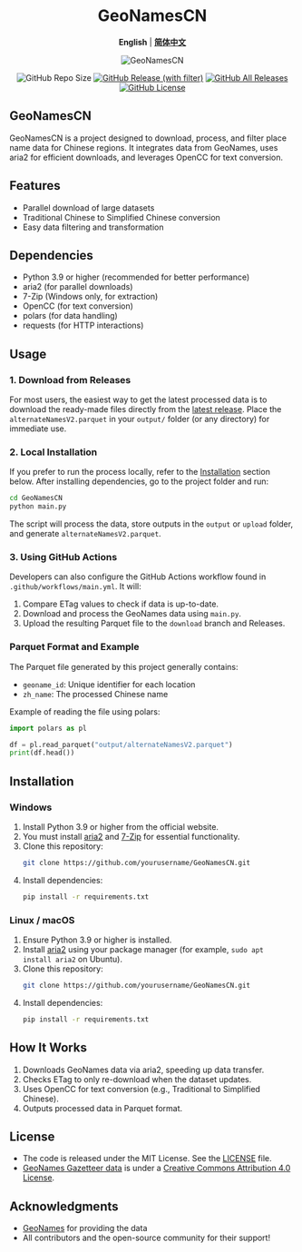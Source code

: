 <div align="center">

# GeoNamesCN

**English** | [**简体中文**](README_zh-CN.md)  

![GeoNamesCN](https://socialify.git.ci/CZAsTc/GeoNamesCN/image?description=1&font=Inter&forks=1&issues=1&language=1&name=1&owner=1&pulls=1&stargazers=1&theme=Auto)

![GitHub Repo Size](https://img.shields.io/github/repo-size/CZAsTc/GeoNamesCN?style=for-the-badge)
[![GitHub Release (with filter)](https://img.shields.io/github/v/release/CZAsTc/GeoNamesCN?style=for-the-badge)](https://github.com/CZAsTc/GeoNamesCN/releases/latest)
[![GitHub All Releases](https://img.shields.io/github/downloads/CZAsTc/GeoNamesCN/total?style=for-the-badge&color=violet)](https://github.com/CZAsTc/GeoNamesCN/releases)
[![GitHub License](https://img.shields.io/github/license/CZAsTc/GeoNamesCN?style=for-the-badge)](https://github.com/CZAsTc/GeoNamesCN/blob/main/LICENSE)

</div>

## GeoNamesCN

GeoNamesCN is a project designed to download, process, and filter place name data for Chinese regions. It integrates data from GeoNames, uses aria2 for efficient downloads, and leverages OpenCC for text conversion.

## Features
- Parallel download of large datasets  
- Traditional Chinese to Simplified Chinese conversion  
- Easy data filtering and transformation  

## Dependencies
- Python 3.9 or higher (recommended for better performance)  
- aria2 (for parallel downloads)  
- 7-Zip (Windows only, for extraction)
- OpenCC (for text conversion)  
- polars (for data handling)  
- requests (for HTTP interactions)  

## Usage
### 1. Download from Releases
For most users, the easiest way to get the latest processed data is to download the ready-made files directly from the [latest release](https://github.com/CZAsTc/GeoNamesCN/releases/latest). Place the `alternateNamesV2.parquet` in your `output/` folder (or any directory) for immediate use.

### 2. Local Installation
If you prefer to run the process locally, refer to the [Installation](#installation) section below. After installing dependencies, go to the project folder and run:

```bash
cd GeoNamesCN
python main.py
```

The script will process the data, store outputs in the `output` or `upload` folder, and generate `alternateNamesV2.parquet`.

### 3. Using GitHub Actions
Developers can also configure the GitHub Actions workflow found in `.github/workflows/main.yml`. It will:
1. Compare ETag values to check if data is up-to-date.  
2. Download and process the GeoNames data using `main.py`.  
3. Upload the resulting Parquet file to the `download` branch and Releases.

### Parquet Format and Example
The Parquet file generated by this project generally contains:
- `geoname_id`: Unique identifier for each location  
- `zh_name`: The processed Chinese name  

Example of reading the file using polars:

```python
import polars as pl

df = pl.read_parquet("output/alternateNamesV2.parquet")
print(df.head())
```

## Installation
### Windows
1. Install Python 3.9 or higher from the official website.  
2. You must install [aria2](https://aria2.github.io/) and [7-Zip](https://www.7-zip.org/) for essential functionality.  
3. Clone this repository:  
   ```bash
   git clone https://github.com/yourusername/GeoNamesCN.git
   ```
4. Install dependencies:  
   ```bash
   pip install -r requirements.txt
   ```

### Linux / macOS
1. Ensure Python 3.9 or higher is installed.  
2. Install [aria2](https://aria2.github.io/) using your package manager (for example, `sudo apt install aria2` on Ubuntu).  
3. Clone this repository:  
   ```bash
   git clone https://github.com/yourusername/GeoNamesCN.git
   ```
4. Install dependencies:  
   ```bash
   pip install -r requirements.txt
   ```

## How It Works
1. Downloads GeoNames data via aria2, speeding up data transfer.  
2. Checks ETag to only re-download when the dataset updates.  
3. Uses OpenCC for text conversion (e.g., Traditional to Simplified Chinese).  
4. Outputs processed data in Parquet format.  

## License
- The code is released under the MIT License. See the [LICENSE](LICENSE) file.  
- [GeoNames Gazetteer data](https://download.geonames.org/export/dump/readme.txt) is under a [Creative Commons Attribution 4.0 License](https://creativecommons.org/licenses/by/4.0/).   

## Acknowledgments
- [GeoNames](http://www.geonames.org/) for providing the data  
- All contributors and the open-source community for their support!  
